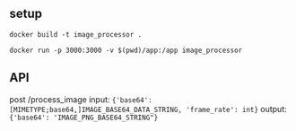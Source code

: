 ## setup
```
docker build -t image_processor .
```
```
docker run -p 3000:3000 -v $(pwd)/app:/app image_processor
```

## API

post /process_image
input: ``{'base64': [MIMETYPE;base64,]IMAGE_BASE64_DATA_STRING, 'frame_rate': int}``
output: ``{'base64': 'IMAGE_PNG_BASE64_STRING"}``

